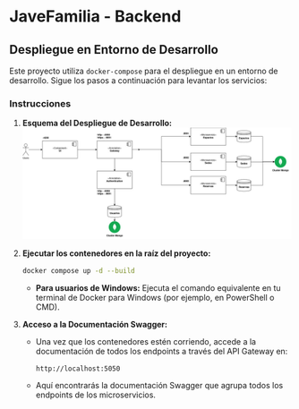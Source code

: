 # JaveFamilia - Backend

## Despliegue en Entorno de Desarrollo

Este proyecto utiliza `docker-compose` para el despliegue en un entorno de desarrollo. Sigue los pasos a continuación para levantar los servicios:

### Instrucciones

1. **Esquema del Despliegue de Desarrollo:**
   ![Diagrama de despliegue](https://github.com/NicolasMonta1807/javefamilia-back/blob/main/Docs/Deploy.jpg?raw=true)

2. **Ejecutar los contenedores en la raíz del proyecto:**
   ```bash
   docker compose up -d --build
   ```
    * **Para usuarios de Windows:** Ejecuta el comando equivalente en tu terminal de Docker para Windows (por ejemplo, en PowerShell o CMD).

3. **Acceso a la Documentación Swagger:**
    - Una vez que los contenedores estén corriendo, accede a la documentación de todos los endpoints a través del API Gateway en:
      ```
      http://localhost:5050
      ```
    - Aquí encontrarás la documentación Swagger que agrupa todos los endpoints de los microservicios.



